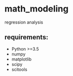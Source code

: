 # math_modeling
regression analysis
## requirements:
<ul>
<li>
Python >=3.5
</li>
<li>
numpy
</li>
<li>
matplotlib
</li>
<li>
scipy
</li>
<li>
scitools
</li>
</ul>
